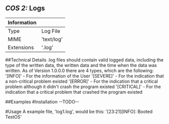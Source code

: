 ## *COS 2:* Logs

|Information |                |
|------------|----------------|
|Type        |Log File        |
|MIME        |'text/log'      |
|Extensions  |'.log'          |

##Technical Details
.log files should contain valid logged data, including the type of the written data,
the written data and the time when the data was written. As of Version 1.0.0.0 there are
4 types, which are the following:
'[INFO]' - For the information of the User 
'[SEVERE]' - For the indication that a non-critical problem existed
'[ERROR]' - For the indication that a critical problem although it didn't crash the program existed
'[CRITICAL]' - For the indication that a critical problem that crashed the program existed

##Examples
#Installation
--TODO--

#Usage
A example file, 'log1.log', would be this:
'[23:21][INFO]: Booted TestOS'
